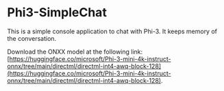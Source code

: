 # Phi3-SimpleChat
This is a simple console application to chat with Phi-3.
It keeps memory of the conversation.

Download the ONXX model at the following link:
[https://huggingface.co/microsoft/Phi-3-mini-4k-instruct-onnx/tree/main/directml/directml-int4-awq-block-128](https://huggingface.co/microsoft/Phi-3-mini-4k-instruct-onnx/tree/main/directml/directml-int4-awq-block-128).
